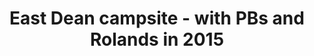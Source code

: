 ---
title: 'East Dean campsite - with PBs and Rolands in 2015'
publishDate: '09/21/2024'
name: 'Sue Roland'
relationship: 'Sister in law'
excerpt: ''
tags: ['camping']
images:
  - 'Sue-Roland-2.jpg'
isFeatured: true
---